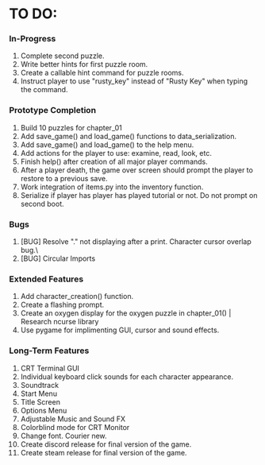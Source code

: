 # TO DO:

### In-Progress
1. Complete second puzzle.
2. Write better hints for first puzzle room.
3. Create a callable hint command for puzzle rooms.
4. Instruct player to use "rusty_key" instead of "Rusty Key" when typing the command.

### Prototype Completion
1. Build 10 puzzles for chapter_01
2. Add save_game() and load_game() functions to data_serialization.
3. Add save_game() and load_game() to the help menu.
4. Add actions for the player to use: examine, read, look, etc.
5. Finish help() after creation of all major player commands.
6. After a player death, the game over screen should prompt the player to restore to a previous save.
7. Work integration of items.py into the inventory function.
8. Serialize if player has player has played tutorial or not. Do not prompt on second boot.

### Bugs
1. [BUG] Resolve "." not displaying after a print. Character cursor overlap bug.\
2. [BUG] Circular Imports

### Extended Features
1. Add character_creation() function.
2. Create a flashing prompt.
3. Create an oxygen display for the oxygen puzzle in chapter_01() | Research ncurse library
4. Use pygame for implimenting GUI, cursor and sound effects.

### Long-Term Features
1. CRT Terminal GUI
2. Individual keyboard click sounds for each character appearance.
3. Soundtrack
4. Start Menu
5. Title Screen
6. Options Menu
7. Adjustable Music and Sound FX
8. Colorblind mode for CRT Monitor
9. Change font. Courier new.
10. Create discord release for final version of the game.
11. Create steam release for final version of the game.